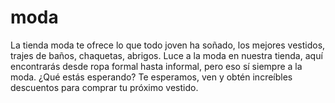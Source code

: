 # moda
La tienda moda te ofrece lo que todo joven ha soñado, los mejores vestidos, trajes de baños, chaquetas, abrigos. Luce a la moda en nuestra tienda, aquí encontrarás desde ropa formal hasta informal, pero eso sí siempre a la moda. ¿Qué estás esperando? Te esperamos, ven y obtén increíbles descuentos para comprar tu próximo vestido.
